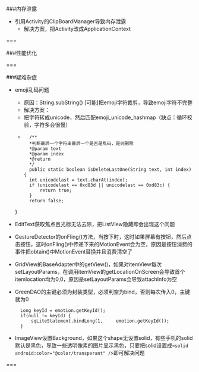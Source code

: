 ###内存泄露
* 引用Activity的ClipBoardManager导致内存泄露
	* 解决方案，把Activity改成ApplicationContext
	
===

###性能优化


===

###疑难杂症
* emoji乱码问题
	* 原因：String.subString() [可能]把emoji字符裁剪，导致emoji字符不完整
	* 解决方案：
	* 把字符转成unicode，然后匹配emoji_unicode_hashmap（缺点：循环校验，字符多会很慢）
	*  		/**
    		*判断最后一个字符串最后一个是否是乱码，是则删除
 			*@param text
 			*@param index
 			*@return
 			*/
    		public static boolean isDeleteLastOne(String text, int index) {
    		int unicodelast = text.charAt(index);
    		if (unicodelast == 0xd83d || unicodelast == 0xd83c) {
        		return true;
    		}
    		return false;
	} 
* EditText获取焦点且光标无法去除，把ListView隐藏即会出现这个问题
* GestureDetector的onFling()方法，当按下时，这时如果屏幕有按钮，然后点击按钮，这时onFling()中传递下来的MotionEvent会为空，原因是按钮消费的事件把obtain()中MotionEvent替换并且消费清空了
* GridView的BaseAdapter中的getView()，如果对itemView每次setLayoutParams，在调用itemView的getLocationOnScreen会导致首个itemlocation均为0,0，原因是setLayoutParams会导致attachInfo为空
* GreenDAO的主键必须为封装类型，必须判空为bind，否则每次传入0，主键就为0
    	
    	Long keyId = emotion.getKeyId();
    	if(null != keyId) {
    		sqLiteStatement.bindLong(1, 	emotion.getKeyId());
		}
* ImageView设置Background，如果这个shape无设置solid，有些手机的solid默认是黑色，导致一些透明像素的图片显示黑色，只要把solid设置成`<solid android:color="@color/transperant" />`即可解决问题
	
===

